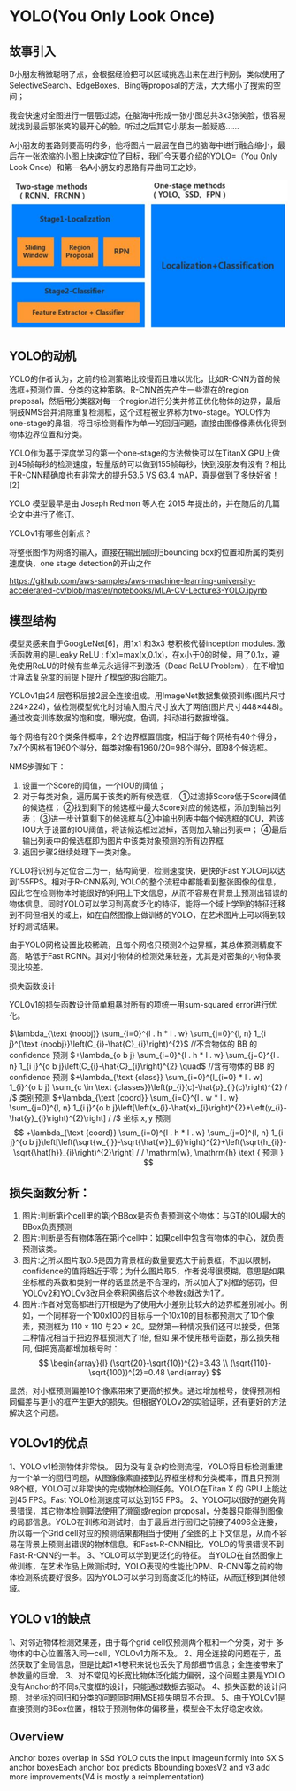 

<!--
 * @version:
 * @Author:  StevenJokess https://github.com/StevenJokess
 * @Date: 2020-12-15 17:55:32
 * @LastEditors:  StevenJokess https://github.com/StevenJokess
 * @LastEditTime: 2020-12-29 19:55:44
 * @Description:
 * @TODO::
 * @Reference:https://github.com/scutan90/DeepLearning-500-questions/blob/master/ch08_%E7%9B%AE%E6%A0%87%E6%A3%80%E6%B5%8B/%E7%AC%AC%E5%85%AB%E7%AB%A0_%E7%9B%AE%E6%A0%87%E6%A3%80%E6%B5%8B.md
 * [2]： https://mp.weixin.qq.com/s?__biz=MzU4MjQ3MDkwNA==&mid=2247484909&idx=1&sn=c02ee17e5175230ed39ad63e73249f5c&chksm=fdb6987acac1116c0108ec28424baf4ea16ca11d2b13f20d4a825d7b2b82fb8765720ebd1063&scene=21#wechat_redirect
-->
# YOLO(You Only Look Once)

## 故事引入

B小朋友稍微聪明了点，会根据经验把可以区域挑选出来在进行判别，类似使用了SelectiveSearch、EdgeBoxes、Bing等proposal的方法，大大缩小了搜索的空间；

我会快速对全图进行一层层过滤，在脑海中形成一张小图总共3x3张笑脸，很容易就找到最后那张笑的最开心的脸。听过之后其它小朋友一脸疑惑……

A小朋友的套路则要高明的多，他将图片一层层在自己的脑海中进行融合缩小，最后在一张浓缩的小图上快速定位了目标，我们今天要介绍的YOLO=（You Only Look Once）和第一名A小朋友的思路有异曲同工之妙。

![](1vs2stage.jfif)

## YOLO的动机

YOLO的作者认为，之前的检测策略比较慢而且难以优化，比如R-CNN为首的候选框+预测位置、分类的这种策略。R-CNN首先产生一些潜在的region proposal，然后用分类器对每一个region进行分类并修正优化物体的边界，最后铜鼓NMS合并消除重复检测框，这个过程被业界称为two-stage。YOLO作为one-stage的鼻祖，将目标检测看作为单一的回归问题，直接由图像像素优化得到物体边界位置和分类。

YOLO作为基于深度学习的第一个one-stage的方法做快可以在TitanX GPU上做到45帧每秒的检测速度，轻量版的可以做到155帧每秒，快到没朋友有没有？相比于R-CNN精确度也有非常大的提升53.5 VS 63.4 mAP，真是做到了多快好省！[2]

YOLO 模型最早是由 Joseph Redmon 等人在 2015 年提出的，并在随后的几篇论文中进行了修订。

YOLOv1有哪些创新点？

将整张图作为网络的输入，直接在输出层回归bounding box的位置和所属的类别
速度快，one stage detection的开山之作

https://github.com/aws-samples/aws-machine-learning-university-accelerated-cv/blob/master/notebooks/MLA-CV-Lecture3-YOLO.ipynb

## 模型结构

模型灵感来自于GoogLeNet[6]，用1x1 和3x3 卷积核代替inception modules. 激活函数用的是Leaky ReLU : f(x)=max(x,0.1x)，在x小于0的时候，用了0.1x，避免使用ReLU的时候有些单元永远得不到激活（Dead ReLU Problem），在不增加计算法复杂度的前提下提升了模型的拟合能力。

YOLOv1由24 层卷积层接2层全连接组成。用ImageNet数据集做预训练(图片尺寸224×224)，做检测模型优化时对输入图片尺寸放大了两倍(图片尺寸448×448)。通过改变训练数据的饱和度，曝光度，色调，抖动进行数据增强。

每个网格有20个类条件概率，2个边界框置信度，相当于每个网格有40个得分，7x7个网格有1960个得分，每类对象有1960/20=98个得分，即98个候选框。


NMS步骤如下：
1. 设置一个Score的阈值，一个IOU的阈值；
2. 对于每类对象，遍历属于该类的所有候选框，
①过滤掉Score低于Score阈值的候选框；
②找到剩下的候选框中最大Score对应的候选框，添加到输出列表；
③进一步计算剩下的候选框与②中输出列表中每个候选框的IOU，若该IOU大于设置的IOU阈值，将该候选框过滤掉，否则加入输出列表中；
④最后输出列表中的候选框即为图片中该类对象预测的所有边界框
3. 返回步骤2继续处理下一类对象。

YOLO将识别与定位合二为一，结构简便，检测速度快，更快的Fast YOLO可以达到155FPS。相对于R-CNN系列, YOLO的整个流程中都能看到整张图像的信息，因此它在检测物体时能很好的利用上下文信息，从而不容易在背景上预测出错误的物体信息。同时YOLO可以学习到高度泛化的特征，能将一个域上学到的特征迁移到不同但相关的域上，如在自然图像上做训练的YOLO，在艺术图片上可以得到较好的测试结果。

由于YOLO网格设置比较稀疏，且每个网格只预测2个边界框，其总体预测精度不高，略低于Fast RCNN。其对小物体的检测效果较差，尤其是对密集的小物体表现比较差。


损失函数设计

YOLOv1的损失函数设计简单粗暴对所有的项统一用sum-squared error进行优化。

$\lambda_{\text {noobj}} \sum_{i=0}^{l . h * l . w} \sum_{j=0}^{l, n} 1_{i j}^{\text {noobj}}\left(C_{i}-\hat{C}_{i}\right)^{2}$ //不含物体的 BB 的 confidence 预测
$+\lambda_{o b j} \sum_{i=0}^{l . h * l . w} \sum_{j=0}^{l . n} 1_{i j}^{o b j}\left(C_{i}-\hat{C}_{i}\right)^{2} \quad$ //含有物体的 $\mathrm{BB}$ 的 confidence 预测
$+\lambda_{\text {class}} \sum_{i=0}^{l_{i=0} * l . w} 1_{i}^{o b j} \sum_{c \in \text {classes}}\left(p_{i}(c)-\hat{p}_{i}(c)\right)^{2} / /$ 类别预测
$+\lambda_{\text {coord}} \sum_{i=0}^{l . w * l . w} \sum_{j=0}^{l, n} 1_{i j}^{o b j}\left[\left(x_{i}-\hat{x}_{i}\right)^{2}+\left(y_{i}-\hat{y}_{i}\right)^{2}\right] / /$ 坐标 $\mathrm{x}, \mathrm{y}$ 预测
$$
+\lambda_{\text {coord}} \sum_{i=0}^{l . h * l . w} \sum_{j=0}^{l, n} 1_{i j}^{o b j}\left[\left(\sqrt{w_{i}}-\sqrt{\hat{w}}_{i}\right)^{2}+\left(\sqrt{h_{i}}-\sqrt{\hat{h}}_{i}\right)^{2}\right] / / \mathrm{w}, \mathrm{h} \text { 预测 }
$$

## 损失函数分析：

1. 图片:判断第i个cell里的第j个BBox是否负责预测这个物体：与GT的IOU最大的BBox负责预测
2. 图片:判断是否有物体落在第i个cell中：如果cell中包含有物体的中心，就负责预测该类。
3. 图片:之所以图片取0.5是因为背景框的数量要远大于前景框，不加以限制，confidence的值将趋近于零；为什么图片取5，作者说得很模糊，意思是如果坐标框的系数和类别一样的话显然是不合理的，所以加大了对框的惩罚，但YOLOv2和YOLOv3改用全卷积网络后这个参数s就改为1了。
4. 图片:作者对宽高都进行开根是为了使用大小差别比较大的边界框差别减小。例如，一个同样将一个100x100的目标与一个10x10的目标都预测大了10个像素，预测框为 $110 \times 110$
与20 $\times$ 20。显然第一种情况我们还可以接受，但第二种情况相当于把边界框预测大了1倍, 但如
果不使用根号函数，那么损失相同, 但把宽高都增加根号时：
$$
\begin{array}{l}
(\sqrt{20}-\sqrt{10})^{2}=3.43 \\
(\sqrt{110}-\sqrt{100})^{2}=0.48
\end{array}
$$

显然，对小框预测偏差10个像素带来了更高的损失。通过增加根号，使得预测相同偏差与更小的框产生更大的损失。但根据YOLOv2的实验证明，还有更好的方法解决这个问题。



## YOLOv1的优点

1、YOLO v1检测物体非常快。 因为没有复杂的检测流程，YOLO将目标检测重建为一个单一的回归问题，从图像像素直接到边界框坐标和分类概率，而且只预测98个框，YOLO可以非常快的完成物体检测任务。YOLO在Titan X 的 GPU 上能达到45 FPS。Fast YOLO检测速度可以达到155 FPS。
2、YOLO可以很好的避免背景错误，其它物体检测算法使用了滑窗或region proposal，分类器只能得到图像的局部信息。YOLO在训练和测试时，由于最后进行回归之前接了4096全连接，所以每一个Grid cell对应的预测结果都相当于使用了全图的上下文信息，从而不容易在背景上预测出错误的物体信息。和Fast-R-CNN相比，YOLO的背景错误不到Fast-R-CNN的一半。
3、YOLO可以学到更泛化的特征。 当YOLO在自然图像上做训练，在艺术作品上做测试时，YOLO表现的性能比DPM、R-CNN等之前的物体检测系统要好很多。因为YOLO可以学习到高度泛化的特征，从而迁移到其他领域。

## YOLO v1的缺点

1、对邻近物体检测效果差，由于每个grid cell仅预测两个框和一个分类，对于  多物体的中心位置落入同一cell，YOLOv1力所不及。
2、用全连接的问题在于，虽然获取了全局信息，但是比起1×1卷积来说也丢失了局部细节信息；全连接带来了参数量的巨增。
3、对不常见的长宽比物体泛化能力偏弱，这个问题主要是YOLO没有Anchor的不同s尺度框的设计，只能通过数据去驱动。
4、损失函数的设计问题，对坐标的回归和分类的问题同时用MSE损失明显不合理。
5、由于YOLOv1是直接预测的BBox位置，相较于预测物体的偏移量，模型会不太好稳定收敛。

## Overview
Anchor boxes overlap in SSd
YOLO cuts the input imageuniformly into SX S anchor boxesEach anchor box predicts Bbounding boxesV2 and v3 add more improvements(V4 is mostly a reimplementation)


[1]: https://youtu.be/epVPmL-rhA0
